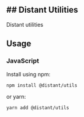 ## ## Distant Utilities

Distant utilities

## Usage

### JavaScript

Install using npm:

```
npm install @distant/utils
```

or yarn:

```
yarn add @distant/utils
```